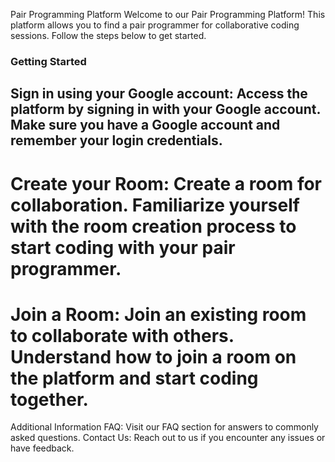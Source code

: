 Pair Programming Platform
Welcome to our Pair Programming Platform! This platform allows you to find a pair programmer for collaborative coding sessions. Follow the steps below to get started.

### Getting Started
## Sign in using your Google account: Access the platform by signing in with your Google account. Make sure you have a Google account and remember your login credentials.

# Create your Room: Create a room for collaboration. Familiarize yourself with the room creation process to start coding with your pair programmer.

# Join a Room: Join an existing room to collaborate with others. Understand how to join a room on the platform and start coding together.

Additional Information
FAQ: Visit our FAQ section for answers to commonly asked questions.
Contact Us: Reach out to us if you encounter any issues or have feedback.
